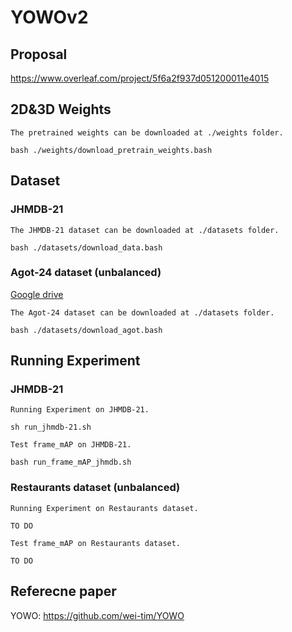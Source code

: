 # YOWOv2

## Proposal 
https://www.overleaf.com/project/5f6a2f937d051200011e4015

## 2D&3D Weights
```
The pretrained weights can be downloaded at ./weights folder.

bash ./weights/download_pretrain_weights.bash
```

## Dataset 
### JHMDB-21

```
The JHMDB-21 dataset can be downloaded at ./datasets folder.

bash ./datasets/download_data.bash
```

### Agot-24 dataset (unbalanced)

[Google drive](https://drive.google.com/drive/folders/1_mnYoC0eIHg7YrSUYC3BqNIFwtzKHR4T?usp=sharing)

```
The Agot-24 dataset can be downloaded at ./datasets folder.

bash ./datasets/download_agot.bash
```

## Running Experiment
### JHMDB-21
```
Running Experiment on JHMDB-21.

sh run_jhmdb-21.sh
``` 

```
Test frame_mAP on JHMDB-21.

bash run_frame_mAP_jhmdb.sh
``` 

### Restaurants dataset (unbalanced)
```
Running Experiment on Restaurants dataset.

TO DO
```

```
Test frame_mAP on Restaurants dataset.

TO DO
``` 

## Referecne paper

YOWO: https://github.com/wei-tim/YOWO
